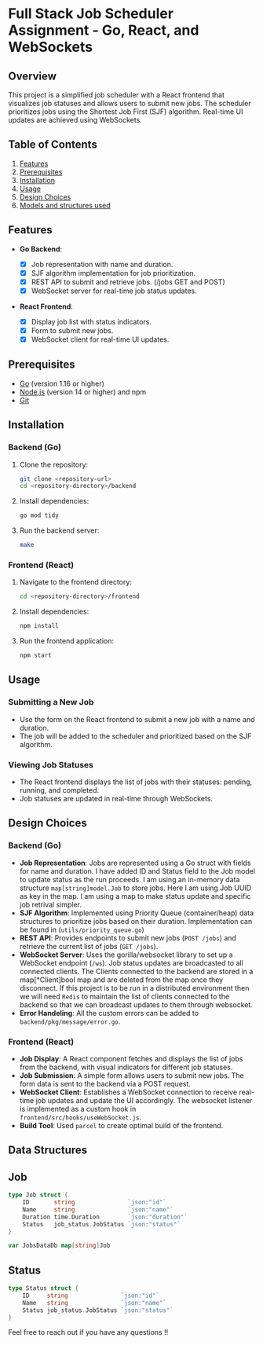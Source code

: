 # Full Stack Job Scheduler Assignment - Go, React, and WebSockets

## Overview

This project is a simplified job scheduler with a React frontend that visualizes job statuses and allows users to submit new jobs. The scheduler prioritizes jobs using the Shortest Job First (SJF) algorithm. Real-time UI updates are achieved using WebSockets.

## Table of Contents

1. [Features](#features)
2. [Prerequisites](#prerequisites)
3. [Installation](#installation)
4. [Usage](#usage)
5. [Design Choices](#design-choices)
6. [Models and structures used](#data-structures)

## Features

- **Go Backend**:

  - [x] Job representation with name and duration.
  - [x] SJF algorithm implementation for job prioritization.
  - [x] REST API to submit and retrieve jobs. (/jobs GET and POST)
  - [x] WebSocket server for real-time job status updates.

- **React Frontend**:
  - [x] Display job list with status indicators.
  - [x] Form to submit new jobs.
  - [x] WebSocket client for real-time UI updates.

## Prerequisites

- [Go](https://golang.org/doc/install) (version 1.16 or higher)
- [Node.js](https://nodejs.org/) (version 14 or higher) and npm
- [Git](https://git-scm.com/)

## Installation

### Backend (Go)

1. Clone the repository:

   ```sh
   git clone <repository-url>
   cd <repository-directory>/backend
   ```

2. Install dependencies:

   ```sh
   go mod tidy
   ```

3. Run the backend server:
   ```sh
   make
   ```

### Frontend (React)

1. Navigate to the frontend directory:

   ```sh
   cd <repository-directory>/frontend
   ```

2. Install dependencies:

   ```sh
   npm install
   ```

3. Run the frontend application:
   ```sh
   npm start
   ```

## Usage

### Submitting a New Job

- Use the form on the React frontend to submit a new job with a name and duration.
- The job will be added to the scheduler and prioritized based on the SJF algorithm.

### Viewing Job Statuses

- The React frontend displays the list of jobs with their statuses: pending, running, and completed.
- Job statuses are updated in real-time through WebSockets.

## Design Choices

### Backend (Go)

- **Job Representation**: Jobs are represented using a Go struct with fields for name and duration. I have added ID and Status field to the Job model to update status as the run proceeds. I am using an in-memory data structure `map[string]model.Job` to store jobs. Here I am using Job UUID as key in the map. I am using a map to make status update and specific job retrival simpler.
- **SJF Algorithm**: Implemented using Priority Queue (container/heap) data structures to prioritize jobs based on their duration. Implementation can be found in (`utils/priority_queue.go`)
- **REST API**: Provides endpoints to submit new jobs (`POST /jobs`) and retrieve the current list of jobs (`GET /jobs`).
- **WebSocket Server**: Uses the gorilla/websocket library to set up a WebSocket endpoint (`/ws`). Job status updates are broadcasted to all connected clients. The Clients connected to the backend are stored in a map[*Client]bool map and are deleted from the map once they disconnect. If this project is to be run in a distributed environment then we will need `Redis` to maintain the list of clients connected to the backend so that we can broadcast updates to them through websocket.
- **Error Handeling**: All the custom errors can be added to `backend/pkg/message/error.go`.

### Frontend (React)

- **Job Display**: A React component fetches and displays the list of jobs from the backend, with visual indicators for different job statuses.
- **Job Submission**: A simple form allows users to submit new jobs. The form data is sent to the backend via a POST request.
- **WebSocket Client**: Establishes a WebSocket connection to receive real-time job updates and update the UI accordingly. The websocket listener is implemented as a custom hook in `frontend/src/hooks/useWebSocket.js`.
- **Build Tool**: Used `parcel` to create optimal build of the frontend.

## Data Structures

## Job

```go
type Job struct {
	ID       string               `json:"id"`
	Name     string               `json:"name"`
	Duration time.Duration        `json:"duration"`
	Status   job_status.JobStatus `json:"status"`
}

var JobsDataDb map[string]Job

```

## Status

```go
type Status struct {
	ID     string               `json:"id"`
	Name   string               `json:"name"`
	Status job_status.JobStatus `json:"status"`
}

```

Feel free to reach out if you have any questions !!
